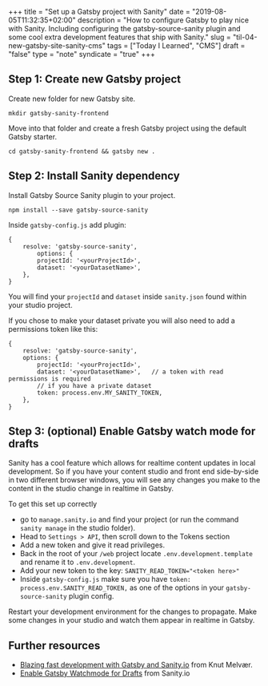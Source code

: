 +++
title = "Set up a Gatsby project with Sanity"
date = "2019-08-05T11:32:35+02:00"
description = "How to configure Gatsby to play nice with Sanity. Including configuring the gatsby-source-sanity plugin and some cool extra development features that ship with Sanity."
slug = "til-04-new-gatsby-site-sanity-cms"
tags = ["Today I Learned", "CMS"]
draft = "false"
type = "note"
syndicate = "true"
+++

## Step 1: Create new Gatsby project

Create new folder for new Gatsby site.

`mkdir gatsby-sanity-frontend`

Move into that folder and create a fresh Gatsby project using the default Gatsby starter.

`cd gatsby-sanity-frontend && gatsby new .`

## Step 2: Install Sanity dependency

Install Gatsby Source Sanity plugin to your project.

`npm install --save gatsby-source-sanity`

Inside `gatsby-config.js` add plugin:

```
{
	resolve: 'gatsby-source-sanity',
		options: {
		projectId: '<yourProjectId>',
		dataset: '<yourDatasetName>',
	},
}
```

You will find your `projectId` and `dataset` inside `sanity.json` found within your studio project.

If you chose to make your dataset private you will also need to add a permissions token like this:

```
{
	resolve: 'gatsby-source-sanity',
	options: {
		projectId: '<yourProjectId>',
		dataset: '<yourDatasetName>',	// a token with read permissions is required
		// if you have a private dataset
		token: process.env.MY_SANITY_TOKEN,
	},
}
```

## Step 3: (optional) Enable Gatsby watch mode for drafts

Sanity has a cool feature which allows for realtime content updates in local development. So if you have your content studio and front end side-by-side in two different browser windows, you will see any changes you make to the content in the studio change in realtime in Gatsby.

To get this set up correctly 

- go to `manage.sanity.io` and find your project (or run the command `sanity manage` in the studio folder).
- Head to `Settings > API`,  then scroll down to the Tokens section
- Add a new token and give it read privileges.
- Back in the root of your `/web` project locate `.env.development.template` and rename it to `.env.development`.
- Add your new token to the key: `SANITY_READ_TOKEN="<token here>"`
- Inside `gatsby-config.js` make sure you have `token: process.env.SANITY_READ_TOKEN,` as one of the options in your `gatsby-source-sanity` plugin config.

Restart your development environment for the changes to propagate. Make some changes in your studio and watch them appear in realtime in Gatsby.

## Further resources

- [Blazing fast development with Gatsby and Sanity.io](https://www.gatsbyjs.org/blog/2019-01-25-blazing-fast-development-with-gatsby-and-sanity-io/) from Knut Melvær.
- [Enable Gatsby Watchmode for Drafts](https://github.com/sanity-io/example-company-website-gatsby-sanity-combo#enable-gatsby-watch-mode-for-drafts) from Sanity.io